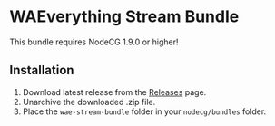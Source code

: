 # WAEverything Stream Bundle

This bundle requires NodeCG 1.9.0 or higher!

## Installation
1. Download latest release from the [Releases](https://github.com/waeverything/wae-stream-bundle/releases) page.
2. Unarchive the downloaded .zip file.
3. Place the `wae-stream-bundle` folder in your `nodecg/bundles` folder.

